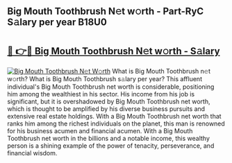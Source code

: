 ## Big Mouth Toothbrush N𝚎t w𝚘rth - Part-RyC S𝚊lary per year B18U0

# <h2><a href="http://gc1iehg.nevu.top/?p=Big+Mouth+Toothbrush">🔗 👉🔴 Big Mouth Toothbrush N𝚎t w𝚘rth - S𝚊lary</a></h2>

[![Big Mouth Toothbrush N𝚎t W𝚘rth](https://i.imgur.com/Oavwk0R.jpeg)](http://gc1iehg.nevu.top/?p=Big+Mouth+Toothbrush)
What is Big Mouth Toothbrush n𝚎t w𝚘rth? What is Big Mouth Toothbrush s𝚊lary per year?
This affluent individual's Big Mouth Toothbrush net worth is considerable, positioning him among the wealthiest in his sector. His income from his job is significant, but it is overshadowed by Big Mouth Toothbrush net worth, which is thought to be amplified by his diverse business pursuits and extensive real estate holdings. With a Big Mouth Toothbrush net worth that ranks him among the richest individuals on the planet, this man is renowned for his business acumen and financial acumen. With a Big Mouth Toothbrush net worth in the billions and a notable income, this wealthy person is a shining example of the power of tenacity, perseverance, and financial wisdom.
